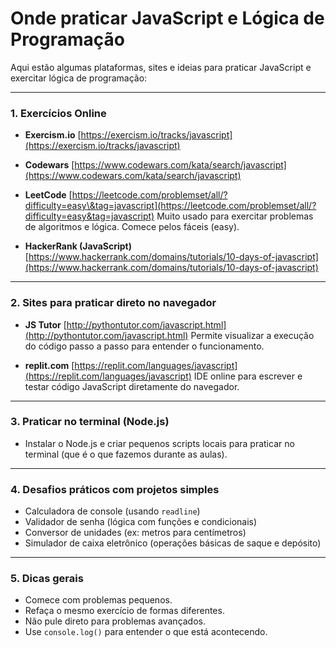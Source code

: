 # Onde praticar JavaScript e Lógica de Programação

Aqui estão algumas plataformas, sites e ideias para praticar JavaScript e exercitar lógica de programação:

---

### 1. **Exercícios Online**

* **Exercism.io**
  [https://exercism.io/tracks/javascript](https://exercism.io/tracks/javascript)


* **Codewars**
  [https://www.codewars.com/kata/search/javascript](https://www.codewars.com/kata/search/javascript)


* **LeetCode**
  [https://leetcode.com/problemset/all/?difficulty=easy\&tag=javascript](https://leetcode.com/problemset/all/?difficulty=easy&tag=javascript)
  Muito usado para exercitar problemas de algoritmos e lógica. Comece pelos fáceis (easy).

* **HackerRank (JavaScript)**
  [https://www.hackerrank.com/domains/tutorials/10-days-of-javascript](https://www.hackerrank.com/domains/tutorials/10-days-of-javascript)

---

### 2. **Sites para praticar direto no navegador**

* **JS Tutor**
  [http://pythontutor.com/javascript.html](http://pythontutor.com/javascript.html)
  Permite visualizar a execução do código passo a passo para entender o funcionamento.

* **replit.com**
  [https://replit.com/languages/javascript](https://replit.com/languages/javascript)
  IDE online para escrever e testar código JavaScript diretamente do navegador.

---

### 3. **Praticar no terminal (Node.js)**

* Instalar o Node.js e criar pequenos scripts locais para praticar no terminal (que é o que fazemos durante as aulas).

---

### 4. **Desafios práticos com projetos simples**

* Calculadora de console (usando `readline`)
* Validador de senha (lógica com funções e condicionais)
* Conversor de unidades (ex: metros para centímetros)
* Simulador de caixa eletrônico (operações básicas de saque e depósito)

---

### 5. **Dicas gerais**

* Comece com problemas pequenos.
* Refaça o mesmo exercício de formas diferentes.
* Não pule direto para problemas avançados.
* Use `console.log()` para entender o que está acontecendo.
